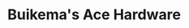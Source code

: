 ---
title: "Buikema's Ace Hardware"
url: /naperville/buikemas-ace-hardware-ace-lane/
shop: doityourself
---